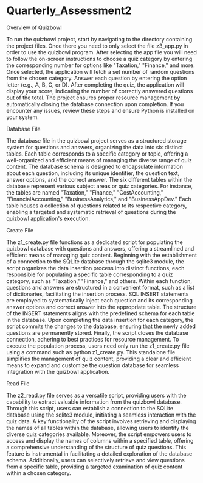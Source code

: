 # Quarterly_Assessment2
Overview of Quizbowl

To run the quizbowl project, start by navigating to the directory containing the project files. Once there you need to only select the file z3_app.py in order to use the quizbowl program. After selecting the app file you will need to follow the on-screen instructions to choose a quiz category by entering the corresponding number for options like "Taxation," "Finance," and more. Once selected, the application will fetch a set number of random questions from the chosen category. Answer each question by entering the option letter (e.g., A, B, C, or D). After completing the quiz, the application will display your score, indicating the number of correctly answered questions out of the total. The project ensures proper resource management by automatically closing the database connection upon completion. If you encounter any issues, review these steps and ensure Python is installed on your system.

Database File

The database file in the quizbowl project serves as a structured storage system for questions and answers, organizing the data into six distinct tables. Each table corresponds to a specific category or topic, offering a well-organized and efficient means of managing the diverse range of quiz content. The database schema is designed to encapsulate information about each question, including its unique identifier, the question text, answer options, and the correct answer. The six different tables within the database represent various subject areas or quiz categories. For instance, the tables are named "Taxation," "Finance," "CostAccounting," "FinancialAccounting," "BusinessAnalytics," and "BusinessAppDev." Each table houses a collection of questions related to its respective category, enabling a targeted and systematic retrieval of questions during the quizbowl application's execution.

Create File

The z1_create.py file functions as a dedicated script for populating the quizbowl database with questions and answers, offering a streamlined and efficient means of managing quiz content. Beginning with the establishment of a connection to the SQLite database through the sqlite3 module, the script organizes the data insertion process into distinct functions, each responsible for populating a specific table corresponding to a quiz category, such as "Taxation," "Finance," and others. Within each function, questions and answers are structured in a convenient format, such as a list of dictionaries, facilitating the insertion process. SQL INSERT statements are employed to systematically inject each question and its corresponding answer options and correct answer into the appropriate table. The structure of the INSERT statements aligns with the predefined schema for each table in the database. Upon completing the data insertion for each category, the script commits the changes to the database, ensuring that the newly added questions are permanently stored. Finally, the script closes the database connection, adhering to best practices for resource management. To execute the population process, users need only run the z1_create.py file using a command such as python z1_create.py. This standalone file simplifies the management of quiz content, providing a clear and efficient means to expand and customize the question database for seamless integration with the quizbowl application.

Read File

The z2_read.py file serves as a versatile script, providing users with the capability to extract valuable information from the quizbowl database. Through this script, users can establish a connection to the SQLite database using the sqlite3 module, initiating a seamless interaction with the quiz data. A key functionality of the script involves retrieving and displaying the names of all tables within the database, allowing users to identify the diverse quiz categories available. Moreover, the script empowers users to access and display the names of columns within a specified table, offering a comprehensive understanding of the structure of quiz questions. This feature is instrumental in facilitating a detailed exploration of the database schema. Additionally, users can selectively retrieve and view questions from a specific table, providing a targeted examination of quiz content within a chosen category.